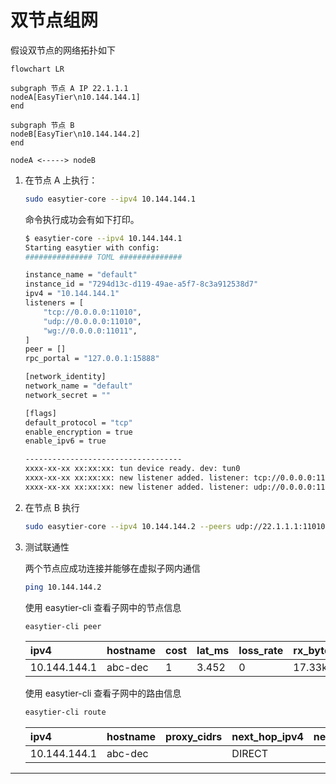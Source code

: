 # 双节点组网

假设双节点的网络拓扑如下

```mermaid
flowchart LR

subgraph 节点 A IP 22.1.1.1
nodeA[EasyTier\n10.144.144.1]
end

subgraph 节点 B
nodeB[EasyTier\n10.144.144.2]
end

nodeA <-----> nodeB

```

1. 在节点 A 上执行：

   ```sh
   sudo easytier-core --ipv4 10.144.144.1
   ```

   命令执行成功会有如下打印。

   ```sh
   $ easytier-core --ipv4 10.144.144.1
   Starting easytier with config:
   ############### TOML ##############

   instance_name = "default"
   instance_id = "7294d13c-d119-49ae-a5f7-8c3a912538d7"
   ipv4 = "10.144.144.1"
   listeners = [
       "tcp://0.0.0.0:11010",
       "udp://0.0.0.0:11010",
       "wg://0.0.0.0:11011",
   ]
   peer = []
   rpc_portal = "127.0.0.1:15888"

   [network_identity]
   network_name = "default"
   network_secret = ""

   [flags]
   default_protocol = "tcp"
   enable_encryption = true
   enable_ipv6 = true

   -----------------------------------
   xxxx-xx-xx xx:xx:xx: tun device ready. dev: tun0
   xxxx-xx-xx xx:xx:xx: new listener added. listener: tcp://0.0.0.0:11010
   xxxx-xx-xx xx:xx:xx: new listener added. listener: udp://0.0.0.0:11010
   ```

2. 在节点 B 执行

   ```sh
   sudo easytier-core --ipv4 10.144.144.2 --peers udp://22.1.1.1:11010
   ```

3. 测试联通性

   两个节点应成功连接并能够在虚拟子网内通信

   ```sh
   ping 10.144.144.2
   ```

   使用 easytier-cli 查看子网中的节点信息

   ```sh
   easytier-cli peer
   ```

   | ipv4         | hostname | cost | lat_ms | loss_rate | rx_bytes | tx_bytes | tunnel_proto | nat_type | id        |
   | :----------- | :------- | :--- | :----- | :-------- | :------- | :------- | :----------- | :------- | :-------- |
   | 10.144.144.1 | abc-dec  | 1    | 3.452  | 0         | 17.33kB  | 20.42kB  | udp          | FullCone | 390879727 |

   使用 easytier-cli 查看子网中的路由信息

   ```sh
   easytier-cli route
   ```

   | ipv4         | hostname | proxy_cidrs | next_hop_ipv4 | next_hop_hostname | next_hop_lat | cost |
   | :----------- | :------- | :---------- | :------------ | :---------------- | :----------- | :--- |
   | 10.144.144.1 | abc-dec  |             | DIRECT        |                   | 3.646        | 1    |

---
